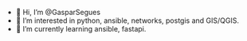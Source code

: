 - 👋 Hi, I’m @GasparSegues
- 👀 I’m interested in python, ansible, networks, postgis and GIS/QGIS.
- 🌱 I’m currently learning ansible, fastapi.

<!---
GasparSegues/GasparSegues is a ✨ special ✨ repository because its `README.md` (this file) appears on your GitHub profile.
You can click the Preview link to take a look at your changes.
--->
